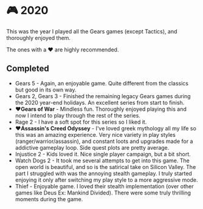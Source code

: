 # 🎮 2020

This was the year I played all the Gears games (except Tactics), and
thoroughly enjoyed them.

The ones with a ♥ are highly recommended.

## Completed

  - Gears 5 - Again, an enjoyable game. Quite different from the classics but
    good in its own way.
  - Gears 2, Gears 3 - Finished the remaining legacy Gears games during the 2020 
    year-end holidays. An excellent series from start to finish.
  - ♥**Gears of War** - Mindless fun. Thoroughly enjoyed playing this and now I
    intend to play through the rest of the series.
  - Rage 2 - I have a soft spot for this series so I liked it.
  - ♥**Assassin's Creed Odyssey** - I've loved greek mythology all my life so
    this was an amazing experience. Very nice variety in play styles
    (ranger/warrior/assassin), and constant loots and upgrades made for a
    addictive gameplay loop. Side quest plots are pretty average.
  - Injustice 2 - Kids loved it. Nice single player campaign, but a bit short.
  - Watch Dogs 2 - It took me several attempts to get into this game. The open
world is beautiful, and so is the satirical take on Silicon Valley. The part I
struggled with was the annoying stealth gameplay. I truly started enjoying it
only after switching my play style to a more aggressive mode.
  - Thief - Enjoyable game. I loved their stealth implementation (over other
    games like Deus Ex: Mankind Divided). There were some truly thrilling
    moments during the game.
